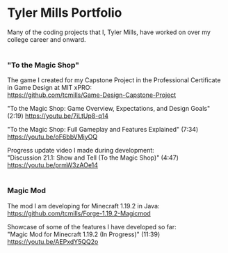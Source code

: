 # Tyler Mills Portfolio

Many of the coding projects that I, Tyler Mills, have worked on over my college career and onward.
  <br/>
  <br/>
### "To the Magic Shop"<br/>
The game I created for my Capstone Project in the Professional Certificate in Game Design at MIT xPRO:<br/>
https://github.com/tcmills/Game-Design-Capstone-Project

"To the Magic Shop: Game Overview, Expectations, and Design Goals" (2:19) https://youtu.be/7iLtUp8-q14

"To the Magic Shop: Full Gameplay and Features Explained" (7:34) https://youtu.be/oF6bbVMiyOQ

Progress update video I made during development:<br/>
"Discussion 21.1: Show and Tell (To the Magic Shop)" (4:47) https://youtu.be/prmW3zAOe14
  <br/>
  <br/>
### Magic Mod
The mod I am developing for Minecraft 1.19.2 in Java:<br/>
https://github.com/tcmills/Forge-1.19.2-Magicmod

Showcase of some of the features I have developed so far:<br/>
"Magic Mod for Minecraft 1.19.2 (In Progress)" (11:39) https://youtu.be/AEPxdY5QQ2o


